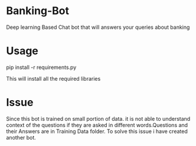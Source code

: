 # Banking-Bot
Deep learning Based Chat bot that will answers your queries about banking


# Usage
  pip install -r requirements.py
  
This will install all the required libraries
  
 
 # Issue 
 Since this bot is trained on small portion of data. it is not able to understand context of the questions if they are asked in different words.Questions and their Answers are in Training Data folder.
 To solve this issue i have created another bot.
